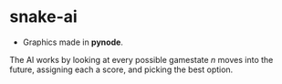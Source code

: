 # snake-ai
* Graphics made in **pynode**.

The AI works by looking at every possible gamestate _n_ moves into the future, assigning each a score, and picking the best option.
